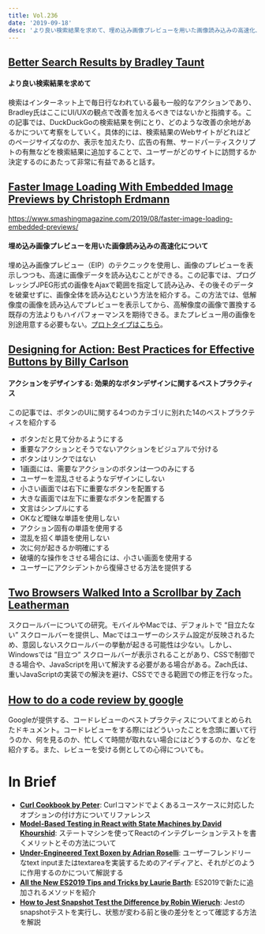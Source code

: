 ```yaml
---
title: Vol.236
date: '2019-09-18'
desc: 'より良い検索結果を求めて、埋め込み画像プレビューを用いた画像読み込みの高速化、効果的なボタンデザインに関するベストプラクティス、ほか計10リンク'
---
```


## [Better Search Results by Bradley Taunt](https://bradleytaunt.com/better-search-results/)

#### より良い検索結果を求めて
検索はインターネット上で毎日行なわれている最も一般的なアクションであり、Bradley氏はここにUI/UXの観点で改善を加えるべきではないかと指摘する。この記事では、DuckDuckGoの検索結果を例にとり、どのような改善の余地があるかについて考察をしていく。具体的には、検索結果のWebサイトがどれほどのページサイズなのか、表示を加えたり、広告の有無、サードパーティスクリプトの有無などを検索結果に追加することで、ユーザーがどのサイトに訪問するか決定するのにあたって非常に有益であると話す。

## [Faster Image Loading With Embedded Image Previews by Christoph Erdmann](https://www.smashingmagazine.com/2019/08/faster-image-loading-embedded-previews/)
https://www.smashingmagazine.com/2019/08/faster-image-loading-embedded-previews/

#### 埋め込み画像プレビューを用いた画像読み込みの高速化について
埋め込み画像プレビュー（EIP）のテクニックを使用し、画像のプレビューを表示しつつも、高速に画像データを読み込むことができる。この記事では、プログレッシブJPEG形式の画像をAjaxで範囲を指定して読み込み、その後そのデータを破棄せずに、画像全体を読み込むという方法を紹介する。この方法では、低解像度の画像を読み込んでプレビューを表示してから、高解像度の画像で置換する既存の方法よりもハイパフォーマンスを期待できる。またプレビュー用の画像を別途用意する必要もない。[プロトタイプはこちら](http://embedded-image-preview.cerdmann.com/prototype/)。

## [Designing for Action: Best Practices for Effective Buttons by Billy Carlson](https://balsamiq.com/learn/resources/articles/best-practices-button-design/)

#### アクションをデザインする: 効果的なボタンデザインに関するベストプラクティス
 この記事では、ボタンのUIに関する4つのカテゴリに別れた14のベストプラクティスを紹介する

- ボタンだと見て分かるようにする
- 重要なアクションとそうでないアクションをビジュアルで分ける
- ボタンはリンクではない
- 1画面には、需要なアクションのボタンは一つのみにする
- ユーザーを混乱させるようなデザインにしない
- 小さい画面では右下に重要なボタンを配置する
- 大きな画面では左下に重要なボタンを配置する
- 文言はシンプルにする
- OKなど曖昧な単語を使用しない
- アクション固有の単語を使用する
- 混乱を招く単語を使用しない
- 次に何が起きるか明確にする
- 破壊的な操作をさせる場合には、小さい画面を使用する
- ユーザーにアクシデントから復帰させる方法を提供する

## [Two Browsers Walked Into a Scrollbar by Zach Leatherman](https://www.filamentgroup.com/lab/scrollbars/)

スクロールバーについての研究。モバイルやMacでは、デフォルトで “目立たない” スクロールバーを提供し、Macではユーザーのシステム設定が反映されるため、意図しないスクロールバーの挙動が起きる可能性は少ない。しかし、Windowsでは ”目立つ” スクロールバーが表示されることがあり、CSSで制御できる場合や、JavaScriptを用いて解決する必要がある場合がある。Zach氏は、重いJavaScriptの実装での解決を避け、CSSでできる範囲での修正を行なった。

## [How to do a code review by google](https://google.github.io/eng-practices/review/reviewer/)

Googleが提供する、コードレビューのベストプラクティスについてまとめられたドキュメント。コードレビューをする際にはどういったことを念頭に置いて行うのか、何を見るのか、忙しくて時間が取れない場合にはどうするのか、などを紹介する。また、レビューを受ける側としての心得についても。

# In Brief
- [**Curl Cookbook by Peter**](https://catonmat.net/cookbooks/curl): Curlコマンドでよくあるユースケースに対応したオプションの付け方についてリファレンス
- [**Model-Based Testing in React with State Machines by David Khourshid**](https://css-tricks.com/model-based-testing-in-react-with-state-machines/): ステートマシンを使ってReactのインテグレーションテストを書くメリットとその方法について
- [**Under-Engineered Text Boxen by Adrian Roselli**](http://adrianroselli.com/2019/09/under-engineered-text-boxen.html): ユーザーフレンドリーなtext inputまたはtextareaを実装するためのアイディアと、それがどのように作用するのかについて解説する
- [**All the New ES2019 Tips and Tricks by Laurie Barth**](https://css-tricks.com/all-the-new-es2019-tips-and-tricks/): ES2019で新たに追加されるメソッドを紹介
- [**How to Jest Snapshot Test the Difference by Robin Wieruch**](https://www.robinwieruch.de/jest-snapshot-test-difference): Jestのsnapshotテストを実行し、状態が変わる前と後の差分をとって確認する方法を解説

